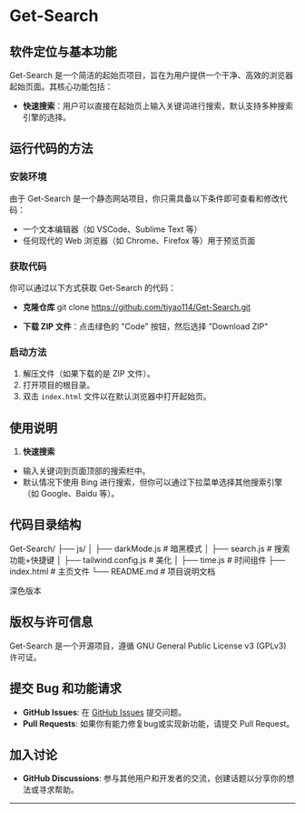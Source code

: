 # Get-Search

## 软件定位与基本功能
Get-Search 是一个简洁的起始页项目，旨在为用户提供一个干净、高效的浏览器起始页面。其核心功能包括：
- **快速搜索**：用户可以直接在起始页上输入关键词进行搜索，默认支持多种搜索引擎的选择。

## 运行代码的方法

### 安装环境
由于 Get-Search 是一个静态网站项目，你只需具备以下条件即可查看和修改代码：
- 一个文本编辑器（如 VSCode、Sublime Text 等）
- 任何现代的 Web 浏览器（如 Chrome、Firefox 等）用于预览页面

### 获取代码
你可以通过以下方式获取 Get-Search 的代码：
- **克隆仓库**
git clone https://github.com/tiyao114/Get-Search.git

- **下载 ZIP 文件**：点击绿色的 "Code" 按钮，然后选择 "Download ZIP"

### 启动方法
1. 解压文件（如果下载的是 ZIP 文件）。
2. 打开项目的根目录。
3. 双击 `index.html` 文件以在默认浏览器中打开起始页。

## 使用说明
1. **快速搜索**
 - 输入关键词到页面顶部的搜索栏中。
 - 默认情况下使用 Bing 进行搜索，但你可以通过下拉菜单选择其他搜索引擎（如 Google、Baidu 等）。

## 代码目录结构
Get-Search/
├── js/
│   ├── darkMode.js              # 暗黑模式
│   ├── search.js                # 搜索功能+快捷键
│   ├── tailwind.config.js       # 美化
│   ├── time.js                  # 时间组件
├── index.html                   # 主页文件
└── README.md                    # 项目说明文档

深色版本

## 版权与许可信息
Get-Search 是一个开源项目，遵循 GNU General Public License v3 (GPLv3) 许可证。

## 提交 Bug 和功能请求
- **GitHub Issues**: 在 [GitHub Issues](https://github.com/tiyao114/Get-Search/issues) 提交问题。
- **Pull Requests**: 如果你有能力修复bug或实现新功能，请提交 Pull Request。

## 加入讨论
- **GitHub Discussions**: 参与其他用户和开发者的交流，创建话题以分享你的想法或寻求帮助。

---
